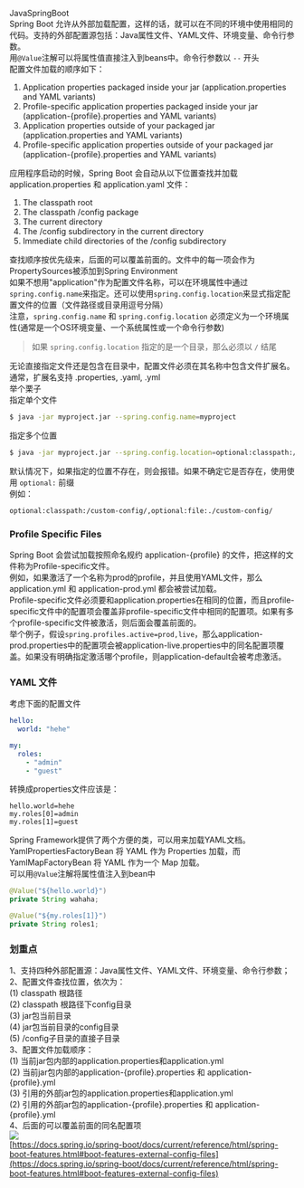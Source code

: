 JavaSpringBoot<br />Spring Boot 允许从外部加载配置，这样的话，就可以在不同的环境中使用相同的代码。支持的外部配置源包括：Java属性文件、YAML文件、环境变量、命令行参数。<br />用`@Value`注解可以将属性值直接注入到beans中。命令行参数以 `--` 开头<br />配置文件加载的顺序如下：

1. Application properties packaged inside your jar (application.properties and YAML variants)
2. Profile-specific application properties packaged inside your jar (application-{profile}.properties and YAML variants)
3. Application properties outside of your packaged jar (application.properties and YAML variants)
4. Profile-specific application properties outside of your packaged jar (application-{profile}.properties and YAML variants)

应用程序启动的时候，Spring Boot 会自动从以下位置查找并加载 application.properties 和 application.yaml 文件：

1. The classpath root
2. The classpath /config package
3. The current directory
4. The /config subdirectory in the current directory
5. Immediate child directories of the /config subdirectory

查找顺序按优先级来，后面的可以覆盖前面的。文件中的每一项会作为PropertySources被添加到Spring Environment<br />如果不想用"application"作为配置文件名称，可以在环境属性中通过`spring.config.name`来指定。还可以使用`spring.config.location`来显式指定配置文件的位置（文件路径或目录用逗号分隔）<br />注意，`spring.config.name` 和 `spring.config.location` 必须定义为一个环境属性(通常是一个OS环境变量、一个系统属性或一个命令行参数)
> 如果 `spring.config.location` 指定的是一个目录，那么必须以 `/` 结尾

无论直接指定文件还是包含在目录中，配置文件必须在其名称中包含文件扩展名。通常，扩展名支持 .properties, .yaml, .yml<br />举个栗子<br />指定单个文件
```bash
$ java -jar myproject.jar --spring.config.name=myproject
```
指定多个位置
```bash
$ java -jar myproject.jar --spring.config.location=optional:classpath:/default.properties,optional:classpath:/override.properties
```
默认情况下，如果指定的位置不存在，则会报错。如果不确定它是否存在，使用使用 `optional:` 前缀<br />例如：
```bash
optional:classpath:/custom-config/,optional:file:./custom-config/
```
<a name="yIvbJ"></a>
### Profile Specific Files
Spring Boot 会尝试加载按照命名规约 application-{profile} 的文件，把这样的文件称为Profile-specific文件。<br />例如，如果激活了一个名称为prod的profile，并且使用YAML文件，那么 application.yml 和 application-prod.yml 都会被尝试加载。<br />Profile-specific文件必须要和application.properties在相同的位置，而且profile-specific文件中的配置项会覆盖非profile-specific文件中相同的配置项。如果有多个profile-specific文件被激活，则后面会覆盖前面的。<br />举个例子，假设`spring.profiles.active=prod,live`，那么application-prod.properties中的配置项会被application-live.properties中的同名配置项覆盖。如果没有明确指定激活哪个profile，则application-default会被考虑激活。
<a name="RVbVA"></a>
### YAML 文件
考虑下面的配置文件
```yaml
hello:
  world: "hehe"

my:
  roles:
    - "admin"
    - "guest"
```
转换成properties文件应该是：
```
hello.world=hehe
my.roles[0]=admin
my.roles[1]=guest
```
Spring Framework提供了两个方便的类，可以用来加载YAML文档。YamlPropertiesFactoryBean 将 YAML 作为 Properties 加载，而 YamlMapFactoryBean 将 YAML 作为一个 Map 加载。<br />可以用`@Value`注解将属性值注入到bean中
```java
@Value("${hello.world}")
private String wahaha;

@Value("${my.roles[1]}")
private String roles1;
```
<a name="fQjv3"></a>
### 划重点
1、支持四种外部配置源：Java属性文件、YAML文件、环境变量、命令行参数；<br />2、配置文件查找位置，依次为：<br /> (1) classpath 根路径<br /> (2) classpath 根路径下config目录<br /> (3) jar包当前目录<br /> (4) jar包当前目录的config目录<br /> (5) /config子目录的直接子目录<br />3、配置文件加载顺序：<br /> (1) 当前jar包内部的application.properties和application.yml<br /> (2) 当前jar包内部的application-{profile}.properties 和 application-{profile}.yml<br /> (3) 引用的外部jar包的application.properties和application.yml<br /> (2) 引用的外部jar包的application-{profile}.properties 和 application-{profile}.yml<br />4、后面的可以覆盖前面的同名配置项<br />![](https://cdn.nlark.com/yuque/0/2022/png/396745/1659623190281-281e157b-d3e8-44a0-bf89-860267e87501.png#clientId=u083cbf9f-aa01-4&from=paste&id=ub5d77f78&originHeight=159&originWidth=273&originalType=url&ratio=1&rotation=0&showTitle=false&status=done&style=none&taskId=u9b7f502a-282f-4638-8e8e-29f5a544828&title=)<br />[https://docs.spring.io/spring-boot/docs/current/reference/html/spring-boot-features.html#boot-features-external-config-files](https://docs.spring.io/spring-boot/docs/current/reference/html/spring-boot-features.html#boot-features-external-config-files)
